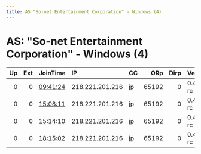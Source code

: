```yaml
---
title: AS "So-net Entertainment Corporation" - Windows (4)
---
```


# AS: "So-net Entertainment Corporation" - Windows (4)

|   Up |   Ext | JoinTime                                                                                            | IP              | CC   |   ORp |   Dirp | Version    | Contact   | Nickname   |   eFamMembers |
|-----:|------:|:----------------------------------------------------------------------------------------------------|:----------------|:-----|------:|-------:|:-----------|:----------|:-----------|--------------:|
|    0 |     0 | [09:41:24](https://metrics.torproject.org/rs.html#details/D39081D21D5F5AD4D6BAE6401601435337DF0B6F) | 218.221.201.216 | jp   | 65192 |      0 | 0.4.0.4-rc | None      | default    |             1 |
|    0 |     0 | [15:08:11](https://metrics.torproject.org/rs.html#details/93010CBE8DFD2B3262054CA9C8FB061CB1BC14DD) | 218.221.201.216 | jp   | 65192 |      0 | 0.4.0.4-rc | None      | default    |             1 |
|    0 |     0 | [15:14:10](https://metrics.torproject.org/rs.html#details/C6F0E3FF24CD68795C81D02A71D4B7A7B4B8A9C0) | 218.221.201.216 | jp   | 65192 |      0 | 0.4.0.4-rc | None      | default    |             1 |
|    0 |     0 | [18:15:02](https://metrics.torproject.org/rs.html#details/60BE281A34D69B081BD8EE03283EC15052653C10) | 218.221.201.216 | jp   | 65192 |      0 | 0.4.0.4-rc | None      | default    |             1 |
